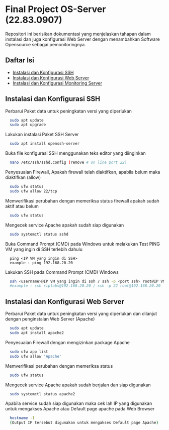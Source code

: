 # Final Project OS-Server (22.83.0907)

Repositori ini berisikan dokumentasi yang menjelaskan tahapan dalam instalasi dan juga konfigurasi Web Server dengan menambahkan Software Opensource sebagai pemonitoringnya. 

## Daftar Isi

 - [Instalasi dan Konfigurasi SSH](https://github.com/mochralf/UAS-OS-SEVER-0907-/blob/master/README.md#instalasi-dan-konfigurasi-ssh)
 - [Instalasi dan Konfigurasi Web Server](https://github.com/mochralf/UAS-OS-SEVER-0907-/blob/master/README.md#instalasi-dan-konfigurasi-web-server)
 - [Instalasi dan Konfigurasi Monitoring Server](https://github.com/mochralf/UAS-OS-SEVER-0907-/blob/master/README.md#instalasi-dan-konfigurasi-monitoring-server)

## Instalasi dan Konfigurasi SSH

Perbarui Paket data untuk peningkatan versi yang diperlukan
```bash
  sudo apt update
  sudo apt upgrade
```

Lakukan instalasi Paket SSH Server 
```bash
  sudo apt install openssh-server
```

Buka file konfigurasi SSH menggunakan teks editor yang diinginkan
```bash
  nano /etc/ssh/sshd.config (remove # on line port 22)
```

Penyesuaian Firewall, Apakah firewall telah diaktifkan, apabila belum maka diaktifkan (allow)
```bash
  sudo ufw status
  sudo ufw allow 22/tcp
```

Memverifikasi perubahan dengan memeriksa status firewall apakah sudah aktif atau belum
```bash
  sudo ufw status
```

Mengecek service Apache apakah sudah siap digunakan
```bash
  sudo systemctl status sshd
```

Buka Command Prompt (CMD) pada Windows untuk melakukan Test PING VM yang ingin di SSH terlebih dahulu 
```
  ping <IP VM yang ingin di SSH>
  example : ping 192.168.20.20
```

Lakukan SSH pada Command Prompt (CMD) Windows
```bash
  ssh <username>@IP VM yang ingin di ssh / ssh -p <port ssh> root@IP VM ysng ingin di SSH
  #example : ssh riplabs@192.168.20.20 / ssh -p 22 root@192.168.20.20
```

## Instalasi dan Konfigurasi Web Server

Perbarui Paket data untuk peningkatan versi yang diperlukan dan dilanjut dengan penginstalan Web Server (Apache)
```bash
  sudo apt update 
  sudo apt install apache2

```

Penyesuaian Firewall dengan mengizinkan package Apache
```bash
  sudo ufw app list
  sudo ufw allow 'Apache'
```

Memverifikasi perubahan dengan memeriksa status
```bash
  sudo ufw status
```

Mengecek service Apache apakah sudah berjalan dan siap digunakan
```bash
  sudo systemctl status apache2
```

Apabila service sudah siap digunakan maka cek lah IP yang digunakan untuk mengakses Apache atau Default page apache pada Web Browser
```bash
  hostname -I
  (Output IP tersebut digunakan untuk mengakses Default page Apache)
```
 
